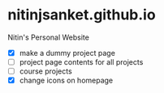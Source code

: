 # nitinjsanket.github.io
Nitin's Personal Website

- [x] make a dummy project page
- [ ] project page contents for all projects
- [ ] course projects
- [x] change icons on homepage